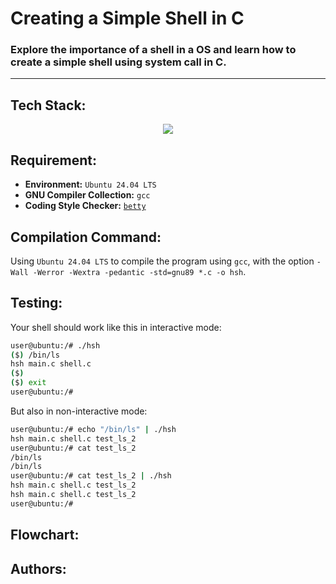 # Creating a Simple Shell in C
### Explore the importance of a shell in a OS and learn how to create a simple shell using system call in C.
---
## Tech Stack: 
<p align="center">
  <a href="https://skillicons.dev">
    <img src="https://skillicons.dev/icons?i=ubuntu,git,bash,c,vscode,vim, " />
  </a>
</p>

## Requirement:
- **Environment:** `Ubuntu 24.04 LTS`
- **GNU Compiler Collection:** `gcc`
- **Coding Style Checker:** [`betty`](https://github.com/hs-hq/Betty/tree/main)

## Compilation Command:
Using `Ubuntu 24.04 LTS` to compile the program using `gcc`, with the option `-Wall -Werror -Wextra -pedantic -std=gnu89 *.c -o hsh`.

## Testing:
Your shell should work like this in interactive mode:
``` bash
user@ubuntu:/# ./hsh
($) /bin/ls
hsh main.c shell.c
($)
($) exit
user@ubuntu:/#
```
But also in non-interactive mode:
``` bash
user@ubuntu:/# echo "/bin/ls" | ./hsh
hsh main.c shell.c test_ls_2
user@ubuntu:/# cat test_ls_2
/bin/ls
/bin/ls
user@ubuntu:/# cat test_ls_2 | ./hsh
hsh main.c shell.c test_ls_2
hsh main.c shell.c test_ls_2
user@ubuntu:/#
```

## Flowchart:

## Authors:

